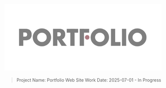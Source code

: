 ![LOGO](/image-assets/logo-readme.png)   
---
>Project Name: Portfolio Web Site
>Work Date: 2025-07-01 - In Progress
